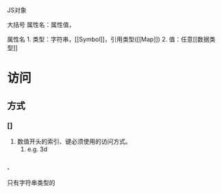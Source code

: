 
JS对象

大括号
属性名：属性值，

属性名
	1. 类型：字符串，[[Symbol]]，引用类型([[Map]])
	2. 值：任意[[数据类型]]

# 访问
## 方式
### []
1. 数值开头的索引、键必须使用的访问方式。
	1. e.g. 3d

### .
只有字符串类型的 